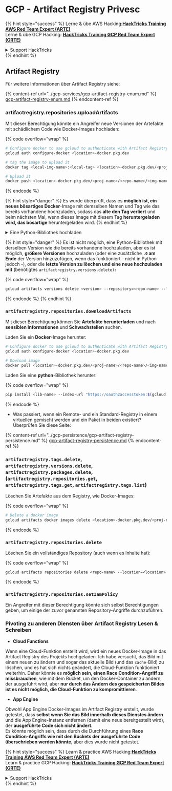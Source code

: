 # GCP - Artifact Registry Privesc

{% hint style="success" %}
Lerne & übe AWS Hacking:<img src="../../../.gitbook/assets/image (1).png" alt="" data-size="line">[**HackTricks Training AWS Red Team Expert (ARTE)**](https://training.hacktricks.xyz/courses/arte)<img src="../../../.gitbook/assets/image (1).png" alt="" data-size="line">\
Lerne & übe GCP Hacking: <img src="../../../.gitbook/assets/image (2).png" alt="" data-size="line">[**HackTricks Training GCP Red Team Expert (GRTE)**<img src="../../../.gitbook/assets/image (2).png" alt="" data-size="line">](https://training.hacktricks.xyz/courses/grte)

<details>

<summary>Support HackTricks</summary>

* Überprüfe die [**Abonnementpläne**](https://github.com/sponsors/carlospolop)!
* **Tritt der** 💬 [**Discord-Gruppe**](https://discord.gg/hRep4RUj7f) oder der [**Telegram-Gruppe**](https://t.me/peass) bei oder **folge** uns auf **Twitter** 🐦 [**@hacktricks\_live**](https://twitter.com/hacktricks\_live)**.**
* **Teile Hacking-Tricks, indem du PRs zu den** [**HackTricks**](https://github.com/carlospolop/hacktricks) und [**HackTricks Cloud**](https://github.com/carlospolop/hacktricks-cloud) GitHub-Repos einreichst.

</details>
{% endhint %}

## Artifact Registry

Für weitere Informationen über Artifact Registry siehe:

{% content-ref url="../gcp-services/gcp-artifact-registry-enum.md" %}
[gcp-artifact-registry-enum.md](../gcp-services/gcp-artifact-registry-enum.md)
{% endcontent-ref %}

### artifactregistry.repositories.uploadArtifacts

Mit dieser Berechtigung könnte ein Angreifer neue Versionen der Artefakte mit schädlichem Code wie Docker-Images hochladen:

{% code overflow="wrap" %}
```bash
# Configure docker to use gcloud to authenticate with Artifact Registry
gcloud auth configure-docker <location>-docker.pkg.dev

# tag the image to upload it
docker tag <local-img-name>:<local-tag> <location>-docker.pkg.dev/<proj-name>/<repo-name>/<img-name>:<tag>

# Upload it
docker push <location>-docker.pkg.dev/<proj-name>/<repo-name>/<img-name>:<tag>
```
{% endcode %}

{% hint style="danger" %}
Es wurde überprüft, dass es **möglich ist, ein neues bösartiges Docker**-Image mit demselben Namen und Tag wie das bereits vorhandene hochzuladen, sodass das **alte den Tag verliert** und beim nächsten Mal, wenn dieses Image mit diesem Tag **heruntergeladen wird, das bösartige** heruntergeladen wird.
{% endhint %}

<details>

<summary>Eine Python-Bibliothek hochladen</summary>

**Beginnen Sie mit der Erstellung der Bibliothek, die hochgeladen werden soll** (wenn Sie die neueste Version aus dem Repository herunterladen können, können Sie diesen Schritt überspringen):

1.  **Richten Sie Ihre Projektstruktur ein**:

* Erstellen Sie ein neues Verzeichnis für Ihre Bibliothek, z.B. `hello_world_library`.
* Erstellen Sie in diesem Verzeichnis ein weiteres Verzeichnis mit Ihrem Paketnamen, z.B. `hello_world`.
* Erstellen Sie in Ihrem Paketverzeichnis eine `__init__.py`-Datei. Diese Datei kann leer sein oder Initialisierungen für Ihr Paket enthalten.

```bash
mkdir hello_world_library
cd hello_world_library
mkdir hello_world
touch hello_world/__init__.py
```
2.  **Schreiben Sie Ihren Bibliothekscode**:

* Erstellen Sie im Verzeichnis `hello_world` eine neue Python-Datei für Ihr Modul, z.B. `greet.py`.
* Schreiben Sie Ihre "Hallo, Welt!"-Funktion:

```python
# hello_world/greet.py
def say_hello():
return "Hello, World!"
```
3.  **Erstellen Sie eine `setup.py`-Datei**:

* Erstellen Sie im Stammverzeichnis Ihres `hello_world_library`-Verzeichnisses eine `setup.py`-Datei.
* Diese Datei enthält Metadaten über Ihre Bibliothek und sagt Python, wie es installiert werden soll.

```python
# setup.py
from setuptools import setup, find_packages

setup(
name='hello_world',
version='0.1',
packages=find_packages(),
install_requires=[
# Alle Abhängigkeiten, die Ihre Bibliothek benötigt
],
)
```

**Jetzt lassen Sie uns die Bibliothek hochladen:**

1.  **Bauen Sie Ihr Paket**:

* Führen Sie im Stammverzeichnis Ihres `hello_world_library`-Verzeichnisses Folgendes aus:

```sh
python3 setup.py sdist bdist_wheel
```
2. **Konfigurieren Sie die Authentifizierung für twine** (wird verwendet, um Ihr Paket hochzuladen):
* Stellen Sie sicher, dass Sie `twine` installiert haben (`pip install twine`).
* Verwenden Sie `gcloud`, um die Anmeldeinformationen zu konfigurieren:

{% code overflow="wrap" %}
````
```sh
twine upload --username 'oauth2accesstoken' --password "$(gcloud auth print-access-token)" --repository-url https://<location>-python.pkg.dev/<project-id>/<repo-name>/ dist/*
```
````
{% endcode %}

3. **Bereinigen Sie den Build**
```bash
rm -rf dist build hello_world.egg-info
```
</details>

{% hint style="danger" %}
Es ist nicht möglich, eine Python-Bibliothek mit derselben Version wie die bereits vorhandene hochzuladen, aber es ist möglich, **größere Versionen** hochzuladen (oder eine zusätzliche **`.0` am Ende** der Version hinzuzufügen, wenn das funktioniert - nicht in Python jedoch -), oder die **letzte Version zu löschen und eine neue hochzuladen mit** (benötigtes `artifactregistry.versions.delete)`**:**

{% code overflow="wrap" %}
```sh
gcloud artifacts versions delete <version> --repository=<repo-name> --location=<location> --package=<lib-name>
```
{% endcode %}
{% endhint %}

### `artifactregistry.repositories.downloadArtifacts`

Mit dieser Berechtigung können Sie **Artefakte herunterladen** und nach **sensiblen Informationen** und **Schwachstellen** suchen.

Laden Sie ein **Docker**-Image herunter:
```sh
# Configure docker to use gcloud to authenticate with Artifact Registry
gcloud auth configure-docker <location>-docker.pkg.dev

# Dowload image
docker pull <location>-docker.pkg.dev/<proj-name>/<repo-name>/<img-name>:<tag>
```
Laden Sie eine **python**-Bibliothek herunter:

{% code overflow="wrap" %}
```bash
pip install <lib-name> --index-url "https://oauth2accesstoken:$(gcloud auth print-access-token)@<location>-python.pkg.dev/<project-id>/<repo-name>/simple/" --trusted-host <location>-python.pkg.dev --no-cache-dir
```
{% endcode %}

* Was passiert, wenn ein Remote- und ein Standard-Registry in einem virtuellen gemischt werden und ein Paket in beiden existiert? Überprüfen Sie diese Seite:

{% content-ref url="../gcp-persistence/gcp-artifact-registry-persistence.md" %}
[gcp-artifact-registry-persistence.md](../gcp-persistence/gcp-artifact-registry-persistence.md)
{% endcontent-ref %}

### `artifactregistry.tags.delete`, `artifactregistry.versions.delete`, `artifactregistry.packages.delete`, (`artifactregistry.repositories.get`, `artifactregistry.tags.get`, `artifactregistry.tags.list`)

Löschen Sie Artefakte aus dem Registry, wie Docker-Images:

{% code overflow="wrap" %}
```bash
# Delete a docker image
gcloud artifacts docker images delete <location>-docker.pkg.dev/<proj-name>/<repo-name>/<img-name>:<tag>
```
{% endcode %}

### `artifactregistry.repositories.delete`

Löschen Sie ein vollständiges Repository (auch wenn es Inhalte hat):

{% code overflow="wrap" %}
```
gcloud artifacts repositories delete <repo-name> --location=<location>
```
{% endcode %}

### `artifactregistry.repositories.setIamPolicy`

Ein Angreifer mit dieser Berechtigung könnte sich selbst Berechtigungen geben, um einige der zuvor genannten Repository-Angriffe durchzuführen.

### Pivoting zu anderen Diensten über Artifact Registry Lesen & Schreiben

* **Cloud Functions**

Wenn eine Cloud-Funktion erstellt wird, wird ein neues Docker-Image in das Artifact Registry des Projekts hochgeladen. Ich habe versucht, das Bild mit einem neuen zu ändern und sogar das aktuelle Bild (und das `cache`-Bild) zu löschen, und es hat sich nichts geändert, die Cloud-Funktion funktioniert weiterhin. Daher könnte es **möglich sein, einen Race Condition-Angriff zu missbrauchen**, wie mit dem Bucket, um den Docker-Container zu ändern, der ausgeführt wird, aber **nur durch das Ändern des gespeicherten Bildes ist es nicht möglich, die Cloud-Funktion zu kompromittieren**.

* **App Engine**

Obwohl App Engine Docker-Images im Artifact Registry erstellt, wurde getestet, dass **selbst wenn Sie das Bild innerhalb dieses Dienstes ändern** und die App Engine-Instanz entfernen (damit eine neue bereitgestellt wird), der **ausgeführte Code sich nicht ändert**.\
Es könnte möglich sein, dass durch die Durchführung eines **Race Condition-Angriffs wie mit den Buckets der ausgeführte Code überschrieben werden könnte**, aber dies wurde nicht getestet.

{% hint style="success" %}
Learn & practice AWS Hacking:<img src="../../../.gitbook/assets/image (1).png" alt="" data-size="line">[**HackTricks Training AWS Red Team Expert (ARTE)**](https://training.hacktricks.xyz/courses/arte)<img src="../../../.gitbook/assets/image (1).png" alt="" data-size="line">\
Learn & practice GCP Hacking: <img src="../../../.gitbook/assets/image (2).png" alt="" data-size="line">[**HackTricks Training GCP Red Team Expert (GRTE)**<img src="../../../.gitbook/assets/image (2).png" alt="" data-size="line">](https://training.hacktricks.xyz/courses/grte)

<details>

<summary>Support HackTricks</summary>

* Überprüfen Sie die [**Abonnementpläne**](https://github.com/sponsors/carlospolop)!
* **Treten Sie der** 💬 [**Discord-Gruppe**](https://discord.gg/hRep4RUj7f) oder der [**Telegram-Gruppe**](https://t.me/peass) bei oder **folgen** Sie uns auf **Twitter** 🐦 [**@hacktricks\_live**](https://twitter.com/hacktricks\_live)**.**
* **Teilen Sie Hacking-Tricks, indem Sie PRs an die** [**HackTricks**](https://github.com/carlospolop/hacktricks) und [**HackTricks Cloud**](https://github.com/carlospolop/hacktricks-cloud) GitHub-Repos senden.

</details>
{% endhint %}
